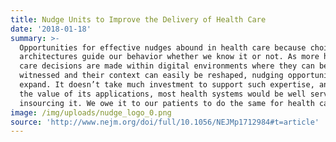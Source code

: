 ```yaml
---
title: Nudge Units to Improve the Delivery of Health Care
date: '2018-01-18'
summary: >-
  Opportunities for effective nudges abound in health care because choice
  architectures guide our behavior whether we know it or not. As more health
  care decisions are made within digital environments where they can be
  witnessed and their context can easily be reshaped, nudging opportunities
  expand. It doesn’t take much investment to support such expertise, and given
  the value of its applications, most health systems would be well served by
  insourcing it. We owe it to our patients to do the same for health care.
image: /img/uploads/nudge_logo_0.png
source: 'http://www.nejm.org/doi/full/10.1056/NEJMp1712984#t=article'
---
```


